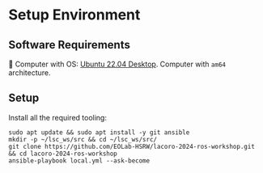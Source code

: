 # Setup Environment

## Software Requirements

📌 Computer with OS: [Ubuntu 22.04 Desktop](https://releases.ubuntu.com/jammy/).
Computer with `am64` architecture.

## Setup

Install all the required tooling:

```
sudo apt update && sudo apt install -y git ansible
mkdir -p ~/lsc_ws/src && cd ~/lsc_ws/src/
git clone https://github.com/EOLab-HSRW/lacoro-2024-ros-workshop.git && cd lacoro-2024-ros-workshop
ansible-playbook local.yml --ask-become
```
